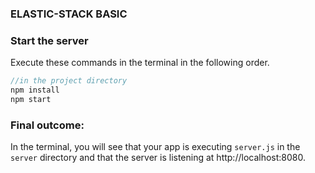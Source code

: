 ### ELASTIC-STACK BASIC

### Start the server

Execute these commands in the terminal in the following order.

```javascript
//in the project directory
npm install
npm start
```

### Final outcome:

In the terminal, you will see that your app is executing `server.js` in the `server` directory and that the server is listening at http://localhost:8080.
